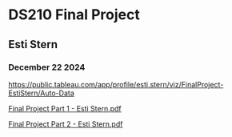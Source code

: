 # DS210 Final Project
## Esti Stern
### December 22 2024

https://public.tableau.com/app/profile/esti.stern/viz/FinalProject-EstiStern/Auto-Data

[Final Project Part 1 - Esti Stern.pdf](https://github.com/user-attachments/files/18220712/Final.Project.Part.1.-.Esti.Stern.pdf)

[Final Project Part 2 - Esti Stern.pdf](https://github.com/user-attachments/files/18220713/Final.Project.Part.2.-.Esti.Stern.pdf)
